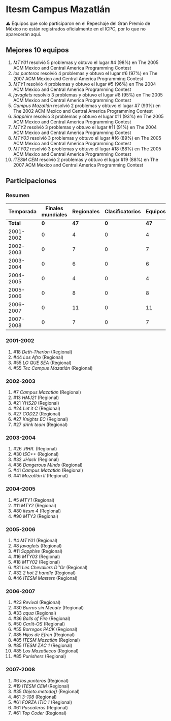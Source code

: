 # Itesm Campus Mazatlán

:warning: Equipos que solo participaron en el Repechaje del Gran Premio de México no están registrados oficialmente en el ICPC, por lo que no aparecerán aquí.

## Mejores 10 equipos

1. _MTY01_ resolvió 5 problemas y obtuvo el lugar #4 (98%) en The 2005 ACM Mexico and Central America Programming Contest
1. _los punteros_ resolvió 4 problemas y obtuvo el lugar #6 (97%) en The 2007 ACM Mexico and Central America Programming Contest
1. _MTY1_ resolvió 4 problemas y obtuvo el lugar #5 (96%) en The 2004 ACM Mexico and Central America Programming Contest
1. _javaglets_ resolvió 3 problemas y obtuvo el lugar #8 (95%) en The 2005 ACM Mexico and Central America Programming Contest
1. _Campus Mazatlán_ resolvió 2 problemas y obtuvo el lugar #7 (93%) en The 2002 ACM Mexico and Central America Programming Contest
1. _Sapphire_ resolvió 3 problemas y obtuvo el lugar #11 (93%) en The 2005 ACM Mexico and Central America Programming Contest
1. _MTY2_ resolvió 3 problemas y obtuvo el lugar #11 (91%) en The 2004 ACM Mexico and Central America Programming Contest
1. _MTY03_ resolvió 3 problemas y obtuvo el lugar #16 (89%) en The 2005 ACM Mexico and Central America Programming Contest
1. _MTY02_ resolvió 3 problemas y obtuvo el lugar #18 (88%) en The 2005 ACM Mexico and Central America Programming Contest
1. _ITESM CEM_ resolvió 2 problemas y obtuvo el lugar #19 (88%) en The 2007 ACM Mexico and Central America Programming Contest

## Participaciones

### Resumen

| Temporada | Finales mundiales | Regionales | Clasificatorios | Equipos |
| --- | --- | --- | --- | --- |
| **Total** | **0** | **47** | **0** | **47** |
| 2001-2002 | 0 | 4 | 0 | 4 |
| 2002-2003 | 0 | 7 | 0 | 7 |
| 2003-2004 | 0 | 6 | 0 | 6 |
| 2004-2005 | 0 | 4 | 0 | 4 |
| 2005-2006 | 0 | 8 | 0 | 8 |
| 2006-2007 | 0 | 11 | 0 | 11 |
| 2007-2008 | 0 | 7 | 0 | 7 |

### 2001-2002

1. #18 _Deth-Therion_ (Regional)
1. #44 _Los Afro_ (Regional)
1. #55 _LO QUE SEA_ (Regional)
1. #55 _Tec Campus Mazatlán_ (Regional)

### 2002-2003

1. #7 _Campus Mazatlán_ (Regional)
1. #13 _HMJ21_ (Regional)
1. #21 _YHS20_ (Regional)
1. #24 _Let it C_ (Regional)
1. #27 _COD22_ (Regional)
1. #27 _Knights EC_ (Regional)
1. #27 _drink team_ (Regional)

### 2003-2004

1. #26 _.RHR._ (Regional)
1. #30 _ISC++_ (Regional)
1. #32 _JHack_ (Regional)
1. #36 _Dangerous Minds_ (Regional)
1. #41 _Campus Mazatlán_ (Regional)
1. #41 _Mazatlán II_ (Regional)

### 2004-2005

1. #5 _MTY1_ (Regional)
1. #11 _MTY2_ (Regional)
1. #80 _itesm 4_ (Regional)
1. #90 _MTY3_ (Regional)

### 2005-2006

1. #4 _MTY01_ (Regional)
1. #8 _javaglets_ (Regional)
1. #11 _Sapphire_ (Regional)
1. #16 _MTY03_ (Regional)
1. #18 _MTY02_ (Regional)
1. #31 _Les Chevaliers D''Or_ (Regional)
1. #32 _2 hot 2 handle_ (Regional)
1. #46 _ITESM Masters_ (Regional)

### 2006-2007

1. #23 _Revival_ (Regional)
1. #30 _Burros sin Mecate_ (Regional)
1. #33 _aqua_ (Regional)
1. #36 _Balls of Fire_ (Regional)
1. #50 _Carlit-OS_ (Regional)
1. #55 _Borregos PACK_ (Regional)
1. #85 _Hijos de Efren_ (Regional)
1. #85 _ITESM Mazatlán_ (Regional)
1. #85 _ITESM ZAC 1_ (Regional)
1. #85 _Los Mazatlecos_ (Regional)
1. #85 _Punishers_ (Regional)

### 2007-2008

1. #6 _los punteros_ (Regional)
1. #19 _ITESM CEM_ (Regional)
1. #35 _Objeto.metodo()_ (Regional)
1. #61 _3-108_ (Regional)
1. #61 _FORZA ITIC 1_ (Regional)
1. #61 _Pascaleros_ (Regional)
1. #61 _Top Coder_ (Regional)



